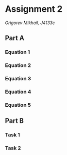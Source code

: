 # Assignment 2
*Grigorev Mikhail, J4133c*

## Part A

### Equation 1



### Equation 2



### Equation 3



### Equation 4



### Equation 5



## Part B

### Task 1

### Task 2
